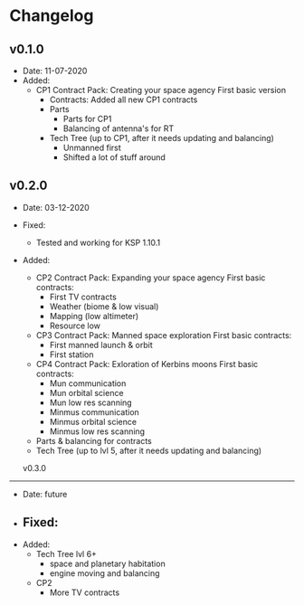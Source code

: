 # Changelog

v0.1.0
------

- Date: 11-07-2020
- Added:
  - CP1 Contract Pack: Creating your space agency
    First basic version
    - Contracts: Added all new CP1 contracts
    - Parts
      - Parts for CP1
      - Balancing of antenna's for RT
    - Tech Tree (up to CP1, after it needs updating and balancing)
      - Unmanned first
      - Shifted a lot of stuff around


v0.2.0
------

- Date: 03-12-2020
- Fixed:
  - Tested and working for KSP 1.10.1
- Added:
  - CP2 Contract Pack: Expanding your space agency
    First basic contracts:
    - First TV contracts
    - Weather (biome & low visual)
    - Mapping (low altimeter)
    - Resource low
  - CP3 Contract Pack: Manned space exploration
    First basic contracts:
    - First manned launch & orbit
    - First station
  - CP4 Contract Pack: Exloration of Kerbins moons
    First basic contracts:
    - Mun communication
    - Mun orbital science
    - Mun low res scanning
    - Minmus communication
    - Minmus orbital science
    - Minmus low res scanning
  - Parts & balancing for contracts
  - Tech Tree (up to lvl 5, after it needs updating and balancing)


  v0.3.0
------

- Date: future
- Fixed:
  - 
- Added:
  - Tech Tree lvl 6+
    - space and planetary habitation
    - engine moving and balancing
  - CP2
    - More TV contracts

